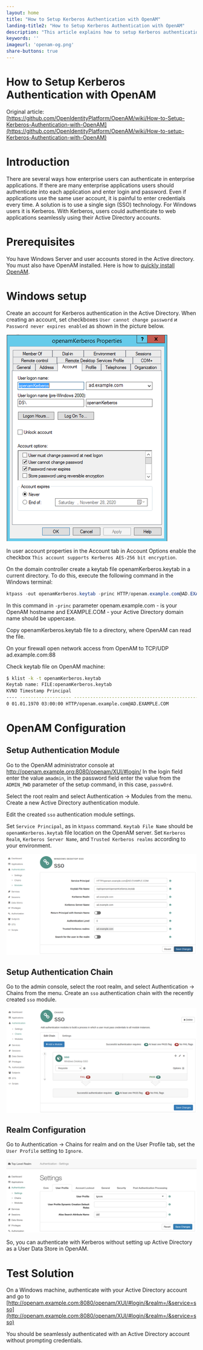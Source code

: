 ```yaml
---
layout: home
title: "How to Setup Kerberos Authentication with OpenAM"
landing-title2: "How to Setup Kerberos Authentication with OpenAM"
description: "This article explains how to setup Kerberos authentication with OpenAM"
keywords: ''
imageurl: 'openam-og.png'
share-buttons: true
---
```

<h1>How to Setup Kerberos Authentication with OpenAM</h1>

Original article: [https://github.com/OpenIdentityPlatform/OpenAM/wiki/How-to-Setup-Kerberos-Authentication-with-OpenAM](https://github.com/OpenIdentityPlatform/OpenAM/wiki/How-to-setup-Kerberos-Authentication-with-OpenAM)
# Introduction
There are several ways how enterprise users can authenticate in enterprise applications. If there are many enterprise applications users should authenticate into each application and enter login and password. Even if applications use the same user account, it is painful to enter credentials every time. A solution is to use a single sign (SSO) technology. For Windows users it is Kerberos. With Kerberos, users could authenticate to web applications seamlessly using their Active Directory accounts.

# Prerequisites
You have Windows Server and user accounts stored in the Active directory. You must also have OpenAM installed. Here is how to [quickly install OpenAM](https://github.com/OpenIdentityPlatform/OpenAM/wiki/TIP:-Quick-OpenAM-Docker-Configuration-From-a-Command-Line).

# Windows setup
Create an account for Kerberos authentication in the Active Directory. When creating an account, set checkboxes `User cannot change password` и `Password never expires enabled` as shown in the picture below.

![Kerberos Account Settings](/assets/img/openam-kerberos/kerberos-account.png)

In user account properties in the Account tab in Account Options enable the checkbox `This account supports Kerberos AES-256 bit encryption`.

On the domain controller create a keytab file openamKerberos.keytab in a current directory. To do this, execute the following command in the Windows terminal:

```PowerShell
ktpass -out openamKerberos.keytab -princ HTTP/openam.example.com@AD.EXAMPLE.COM -pass +rndPass -maxPass 256 -mapuser openamKerberos -crypto AES256-SHA1 -ptype KRB5_NT_PRINCIPAL
```

In this command in `-princ` parameter openam.example.com - is your OpenAM hostname and EXAMPLE.COM - your Active Directory domain name should be uppercase.

Copy openamKerberos.keytab file to a directory, where OpenAM can read the file.

On your firewall open network access from OpenAM to TCP/UDP ad.example.com:88

Check keytab file on OpenAM machine:

```bash
$ klist -k -t openamKerberos.keytab
Keytab name: FILE:openamKerberos.keytab
KVNO Timestamp Principal
---- ------------------- ------------------------------------------------------
0 01.01.1970 03:00:00 HTTP/openam.example.com@AD.EXAMPLE.COM
```

# OpenAM Configuration

## Setup Authentication Module
Go to the OpenAM administrator console at 
http://openam.example.org:8080/openam/XUI/#login/
In the login field enter the value `amadmin`, in the password field enter the value from the `ADMIN_PWD` parameter of the setup command, in this case, `passw0rd`.

Select the root realm and select Authentication → Modules from the menu. Create a new Active Directory authentication module.

Edit the created `sso` authentication module settings.

Set `Service Principal`, as in `ktpass` command. `Keytab File Name` should be `openamKerberos.keytab` file location on the OpenAM server. Set `Kerberos Realm`,  `Kerberos Server Name`, and `Trusted Kerberos realms` according to your environment.

![SSO Kerberos New Authentication Module](/assets/img/openam-kerberos/1-kerberos-module.png)

## Setup Authentication Chain
Go to the admin console, select the root realm, and select Authentication → Chains from the menu. Create an `sso` authentication chain with the recently created `sso` module.

![SSO Kerberos Authentication Chain Settings](/assets/img/openam-kerberos/2-kerberos-chain.png)

## Realm Configuration

Go to Authentication → Chains for realm and on the User Profile tab, set the `User Profile` setting to `Ignore`.

![OpenAM Realm User Profile Settings](/assets/img/openam-kerberos/3-openam-realm-auth-settings.png)

So, you can authenticate with Kerberos without setting up Active Directory as a User Data Store in OpenAM.

# Test Solution
On a Windows machine, authenticate with your Active Directory account and go to [http://openam.example.com:8080/openam/XUI/#login/&realm=/&service=sso](http://openam.example.com:8080/openam/XUI/#login/&realm=/&service=sso)

You should be seamlessly authenticated with an Active Directory account without prompting credentials.


